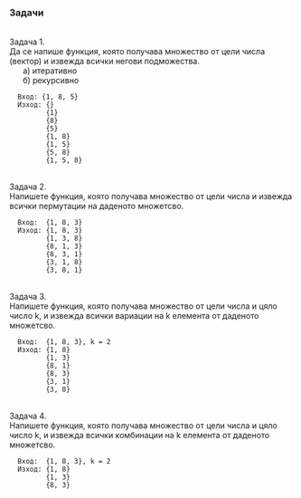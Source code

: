 ### Задачи

<br>Задача 1.</br>  Да се напише функция, която получава множество от цели числа (вектор) и извежда всички негови подможества.  
&nbsp;&nbsp;&nbsp;&nbsp;&nbsp;    а) итеративно  
&nbsp;&nbsp;&nbsp;&nbsp;&nbsp;    б) рекурсивно
      
      
      Вход: {1, 8, 5}
      Изход: {}
             {1}
             {8}
             {5}
             {1, 8}
             {1, 5}
             {5, 8}
             {1, 5, 8} 

<br>Задача 2.</br> Напишете функция, която получава множество от цели числа и извежда всички пермутации на даденото множетсво.
      
      Вход:  {1, 8, 3}
      Изход: {1, 8, 3}
             {1, 3, 8}
             {8, 1, 3}
             {8, 3, 1}
             {3, 1, 8}
             {3, 8, 1}
  
<br>Задача 3.</br> Напишете функция, която получава множество от цели числа и цяло число k, и извежда всички вариации на k елемента от даденото множетсво.    

      Вход:  {1, 8, 3}, k = 2 
      Изход: {1, 8}
             {1, 3}
             {8, 1}
             {8, 3}
             {3, 1}
             {3, 8}
             
<br>Задача 4.</br> Напишете функция, която получава множество от цели числа и цяло число k, и извежда всички комбинации на k елемента от даденото множетсво.  

      Вход:  {1, 8, 3}, k = 2 
      Изход: {1, 8}
             {1, 3}
             {8, 3}